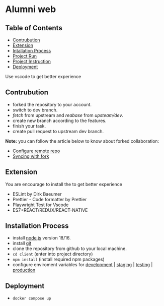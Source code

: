 # Alumni web

## Table of Contents

- [Contrubution](#contrubution)
- [Extension](#extension)
- [Intallation Process](#installation-process)
- [Project Run](./client/README.md#run-command)
- [Project Instruction](./client/README.md)
- [Deployment](#deployment)

Use vscode to get better experience

## Contrubution

- forked the repository to your account.
- switch to dev branch.
- _fetch_ from upstream and _reabase_ from _upsteam/dev_.
- create new branch according to the features.
- finish your task.
- create pull request to upstream dev branch.

**Note:** you can follow the article below to know about forked collaboration:

- [Configure remote repo](https://docs.github.com/en/pull-requests/collaborating-with-pull-requests/working-with-forks/configuring-a-remote-repository-for-a-fork)
- [Syncing with fork](https://docs.github.com/en/pull-requests/collaborating-with-pull-requests/working-with-forks/syncing-a-fork)

## Extension

You are encourage to install the to get better experience

- ESLint by Dirk Baeumer
- Prettier - Code formatter by Prettier
- Playwright Test for Vscode
- ES7+REACT/REDUX/REACT-NATIVE

## Installation Process

- install [node.js](https://nodejs.org/en/download) version 18/16.
- install [git](https://git-scm.com/)
- clone the repository from github to your local machine.
- `cd client` (enter into project directory)
- `npm install` (install required npm packages)
- configure enviroment variables for [development](./client/.env.development) | [staging](./client/.env.staging) | [testing](./client/.env.testing) | [production](./client/.env.production)

## Deployment

- `docker compose up`

<!-- 060202 123 -->
